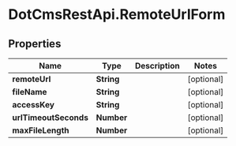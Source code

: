 # DotCmsRestApi.RemoteUrlForm

## Properties

Name | Type | Description | Notes
------------ | ------------- | ------------- | -------------
**remoteUrl** | **String** |  | [optional] 
**fileName** | **String** |  | [optional] 
**accessKey** | **String** |  | [optional] 
**urlTimeoutSeconds** | **Number** |  | [optional] 
**maxFileLength** | **Number** |  | [optional] 


